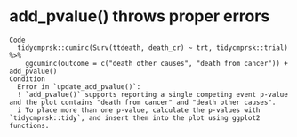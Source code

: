 # add_pvalue() throws proper errors

    Code
      tidycmprsk::cuminc(Surv(ttdeath, death_cr) ~ trt, tidycmprsk::trial) %>%
        ggcuminc(outcome = c("death other causes", "death from cancer")) + add_pvalue()
    Condition
      Error in `update_add_pvalue()`:
      ! `add_pvalue()` supports reporting a single competing event p-value and the plot contains "death from cancer" and "death other causes".
      i To place more than one p-value, calculate the p-values with `tidycmprsk::tidy`, and insert them into the plot using ggplot2 functions.

